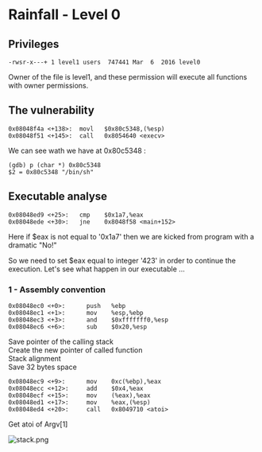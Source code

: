 # Rainfall - Level 0

## Privileges

	-rwsr-x---+ 1 level1 users  747441 Mar  6  2016 level0

Owner of the file is level1, and these permission will execute all functions with owner permissions.

## The vulnerability
```
0x08048f4a <+138>:	movl   $0x80c5348,(%esp)
0x08048f51 <+145>:	call   0x8054640 <execv>
```

We can see wath we have at 0x80c5348 :
```
(gdb) p (char *) 0x80c5348
$2 = 0x80c5348 "/bin/sh"
```

## Executable analyse

```assembly
0x08048ed9 <+25>:	cmp    $0x1a7,%eax
0x08048ede <+30>:	jne    0x8048f58 <main+152>
```
Here if $eax is not equal to '0x1a7' then we are kicked from program with a dramatic "No!"

So we need to set $eax equal to integer '423' in order to continue the execution.
Let's see what happen in our executable ...

### 1 - Assembly convention
```assembly
0x08048ec0 <+0>:	  push   %ebp
0x08048ec1 <+1>:	  mov    %esp,%ebp
0x08048ec3 <+3>:	  and    $0xfffffff0,%esp
0x08048ec6 <+6>:	  sub    $0x20,%esp
```
Save pointer of the calling stack  
Create the new pointer of called function  
Stack alignment  
Save 32 bytes space

```assembly
0x08048ec9 <+9>:	  mov    0xc(%ebp),%eax
0x08048ecc <+12>:	  add    $0x4,%eax
0x08048ecf <+15>:	  mov    (%eax),%eax
0x08048ed1 <+17>:	  mov    %eax,(%esp)
0x08048ed4 <+20>:	  call   0x8049710 <atoi>
```
Get atoi of Argv[1]

![stack.png](ressources/stack.png)
